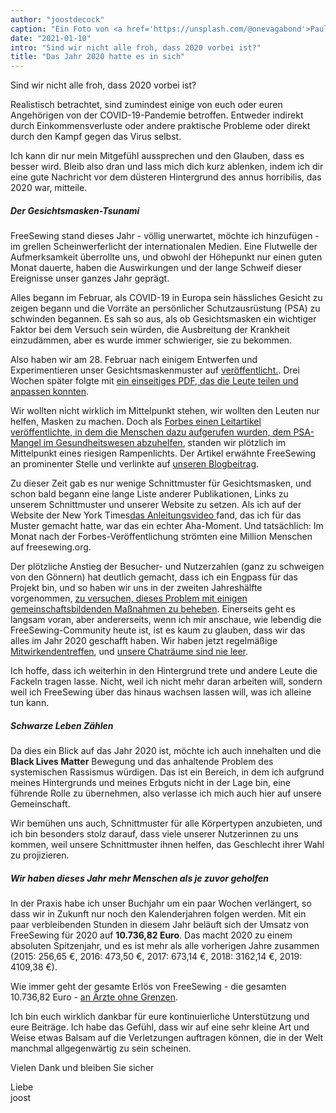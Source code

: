 ```yaml
---
author: "joostdecock"
caption: "Ein Foto von <a href='https://unsplash.com/@onevagabond'>Paulo Silva</a> zeigt einen leeren Times Square in New York während der COVID-Pandemie"
date: "2021-01-10"
intro: "Sind wir nicht alle froh, dass 2020 vorbei ist?"
title: "Das Jahr 2020 hatte es in sich"
---
```





Sind wir nicht alle froh, dass 2020 vorbei ist?

Realistisch betrachtet, sind zumindest einige von euch oder euren Angehörigen von der COVID-19-Pandemie betroffen. Entweder indirekt durch Einkommensverluste oder andere praktische Probleme oder direkt durch den Kampf gegen das Virus selbst.

Ich kann dir nur mein Mitgefühl aussprechen und den Glauben, dass es besser wird. Bleib also dran und lass mich dich kurz ablenken, indem ich dir eine gute Nachricht vor dem düsteren Hintergrund des annus horribilis, das 2020 war, mitteile.

##### Der Gesichtsmasken-Tsunami

FreeSewing stand dieses Jahr - völlig unerwartet, möchte ich hinzufügen - im grellen Scheinwerferlicht der internationalen Medien. Eine Flutwelle der Aufmerksamkeit überrollte uns, und obwohl der Höhepunkt nur einen guten Monat dauerte, haben die Auswirkungen und der lange Schweif dieser Ereignisse unser ganzes Jahr geprägt.

Alles begann im Februar, als COVID-19 in Europa sein hässliches Gesicht zu zeigen begann und die Vorräte an persönlicher Schutzausrüstung (PSA) zu schwinden begannen. Es sah so aus, als ob Gesichtsmasken ein wichtiger Faktor bei dem Versuch sein würden, die Ausbreitung der Krankheit einzudämmen, aber es wurde immer schwieriger, sie zu bekommen.

Also haben wir am 28. Februar nach einigem Entwerfen und Experimentieren unser Gesichtsmaskenmuster auf [veröffentlicht.](/blog/florence-face-mask/). Drei Wochen später folgte mit [ein einseitiges PDF, das die Leute teilen und anpassen konnten](/blog/facemask-frenzy/).

Wir wollten nicht wirklich im Mittelpunkt stehen, wir wollten den Leuten nur helfen, Masken zu machen. Doch als [Forbes einen Leitartikel veröffentlichte, in dem die Menschen dazu aufgerufen wurden, dem PSA-Mangel im Gesundheitswesen abzuhelfen](https://www.forbes.com/sites/tjmccue/2020/03/20/calling-all-people-who-sew-and-make-you-can-help-solve-2020-n95-type-mask-shortage/), standen wir plötzlich im Mittelpunkt eines riesigen Rampenlichts. Der Artikel erwähnte FreeSewing an prominenter Stelle und verlinkte auf [unseren Blogbeitrag](/blog/facemask-frenzy).

Zu dieser Zeit gab es nur wenige Schnittmuster für Gesichtsmasken, und schon bald begann eine lange Liste anderer Publikationen, Links zu unserem Schnittmuster und unserer Website zu setzen. Als ich auf der Website der New York Times[das Anleitungsvideo ](https://www.nytimes.com/2020/03/31/opinion/coronavirus-n95-mask.html)fand, das ich für das Muster gemacht hatte, war das ein echter Aha-Moment. Und tatsächlich: Im Monat nach der Forbes-Veröffentlichung strömten eine Million Menschen auf freesewing.org.

Der plötzliche Anstieg der Besucher- und Nutzerzahlen (ganz zu schweigen von den Gönnern) hat deutlich gemacht, dass ich ein Engpass für das Projekt bin, und so haben wir uns in der zweiten Jahreshälfte vorgenommen, [zu versuchen, dieses Problem mit einigen gemeinschaftsbildenden Maßnahmen zu beheben](/blog/a-call-for-help/). Einerseits geht es langsam voran, aber andererseits, wenn ich mir anschaue, wie lebendig die FreeSewing-Community heute ist, ist es kaum zu glauben, dass wir das alles im Jahr 2020 geschafft haben. Wir haben jetzt regelmäßige [Mitwirkendentreffen](/community/calls/), und [unsere Chaträume sind nie leer](https://discord.freesewing.org/).

Ich hoffe, dass ich weiterhin in den Hintergrund trete und andere Leute die Fackeln tragen lasse. Nicht, weil ich nicht mehr daran arbeiten will, sondern weil ich FreeSewing über das hinaus wachsen lassen will, was ich alleine tun kann.

##### Schwarze Leben Zählen
Da dies ein Blick auf das Jahr 2020 ist, möchte ich auch innehalten und die **Black Lives Matter** Bewegung und das anhaltende Problem des systemischen Rassismus würdigen. Das ist ein Bereich, in dem ich aufgrund meines Hintergrunds und meines Erbguts nicht in der Lage bin, eine führende Rolle zu übernehmen, also verlasse ich mich auch hier auf unsere Gemeinschaft.

Wir bemühen uns auch, Schnittmuster für alle Körpertypen anzubieten, und ich bin besonders stolz darauf, dass viele unserer Nutzerinnen zu uns kommen, weil unsere Schnittmuster ihnen helfen, das Geschlecht ihrer Wahl zu projizieren.

##### Wir haben dieses Jahr mehr Menschen als je zuvor geholfen
In der Praxis habe ich unser Buchjahr um ein paar Wochen verlängert, so dass wir in Zukunft nur noch den Kalenderjahren folgen werden. Mit ein paar verbleibenden Stunden in diesem Jahr beläuft sich der Umsatz von FreeSewing für 2020 auf **10.736,82 Euro**. Das macht 2020 zu einem absoluten Spitzenjahr, und es ist mehr als alle vorherigen Jahre zusammen (2015: 256,65 €, 2016: 473,50 €, 2017: 673,14 €, 2018: 3162,14 €, 2019: 4109,38 €).

Wie immer geht der gesamte Erlös von FreeSewing - die gesamten 10.736,82 Euro - [an Ärzte ohne Grenzen](/docs/various/pledge/).

Ich bin euch wirklich dankbar für eure kontinuierliche Unterstützung und eure Beiträge. Ich habe das Gefühl, dass wir auf eine sehr kleine Art und Weise etwas Balsam auf die Verletzungen auftragen können, die in der Welt manchmal allgegenwärtig zu sein scheinen.

Vielen Dank und bleiben Sie sicher

Liebe  
joost


